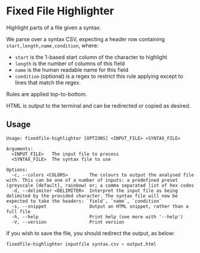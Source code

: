 # Fixed File Highlighter

Highlight parts of a file given a syntax.

We parse over a syntax CSV, expecting a header row containing `start,length,name,condition`, where:

- `start` is the 1-based start column of the character to highlight
- `length` is the number of columns of this field
- `name` is the human readable name for this field
- `condition` (optional) is a regex to restrict this rule applying except to lines that match the regex.

Rules are applied top-to-bottom.

HTML is output to the terminal and can be redirected or copied as desired.

## Usage

```
Usage: fixedfile-highlighter [OPTIONS] <INPUT_FILE> <SYNTAX_FILE>

Arguments:
  <INPUT_FILE>   The input file to process
  <SYNTAX_FILE>  The syntax file to use

Options:
  -c, --colors <COLORS>        The colours to output the analysed file with. This can be one of a number of inputs: a predefined preset (greyscale [default], rainbow) or; a comma separated list of hex codes
  -d, --delimiter <DELIMITER>  Interpret the input file as being delimited by the provided character. The syntax file will now be expected to take the headers: `field`, `name`, `condition`
  -s, --snippet                Output an HTML snippet, rather than a full file
  -h, --help                   Print help (see more with '--help')
  -V, --version                Print version
```

If you wish to save the file, you should redirect the output, as below:

```sh
fixedfile-highlighter inputfile syntax.csv > output.html
```

